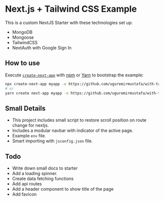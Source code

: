 # Next.js + Tailwind CSS Example

This is a custom NextJS Starter with these technologies set up:

- MongoDB
- Mongoose
- TailwindCSS
- NextAuth with Google Sign In

## How to use

Execute [`create-next-app`](https://github.com/vercel/next.js/tree/canary/packages/create-next-app) with [npm](https://docs.npmjs.com/cli/init) or [Yarn](https://yarnpkg.com/lang/en/docs/cli/create/) to bootstrap the example:

```bash
npx create-next-app myapp -e https://github.com/uguremirmustafa/with-tailwind-mongo-next-auth
# or
yarn create next-app myapp -e https://github.com/uguremirmustafa/with-tailwind-mongo-next-auth
```

## Small Details

- This project includes small script to restore scroll position on route change for nextjs.
- Includes a modular navbar with indicator of the active page.
- Example `env` file.
- Smart importing with `jsconfig.json` file.

## Todo

- Write down small docs to starter
- Add a loading spinner.
- Create data fetching functions
- Add api routes
- Add a header component to show title of the page
- Add favicon
